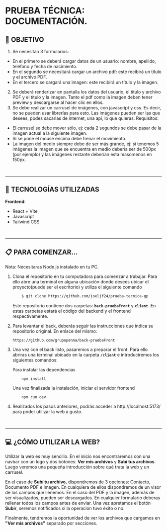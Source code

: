 # PRUEBA TÉCNICA: DOCUMENTACIÓN.

## **📌 OBJETIVO**
1. Se necesitan 3 formularios:
- En el primero se deberá cargar datos de un usuario: nombre, apellido, teléfono y
fecha de nacimiento.
- En el segundo se necesitará cargar un archivo pdf: este recibirá un título y el archivo
PDF.
- En el tercero se cargará una imagen: este recibirá un título y la imagen.
2. Se deberá renderizar en pantalla los datos del usuario, el título y archivo PDF y el título y
la imagen. Tanto el pdf como la imagen deben tener preview y descargarse al hacer clic en
ellos.
3. Se debe realizar un carrusel de imágenes, con javascript y css. Es decir, no se pueden
usar librerías para esto. Las imágenes pueden ser las que desees, podes sacarlas de
internet, una api, lo que quieras.
Requisitos:
- El carrusel se debe mover sólo, ej: cada 2 segundos se debe pasar de la imagen
actual a la siguiente imagen.
- Si se pone el mouse encima debe frenar el movimiento.
- La imagen del medio siempre debe de ser más grande, ej: si tenemos 5 imágenes la
imagen que se encuentra en medio debería ser de 500px (por ejemplo) y las
imágenes restante deberían esta masomenos en 150px.
<br />

---

## **📌 TECNOLOGÍAS UTILIZADAS**
**Frontend**:
- React + Vite
- Javascript
- Tailwind CSS


<br />

---

## **📋 PARA COMENZAR...**
Nota: Necesitaras Node.js instalado en tu PC.

1. Clona el repositorio en tu computadora para comenzar a trabajar. Para ello abre una terminal en alguna ubicación donde desees ubicar el proyecto(puede ser el escritorio) y utiliza el siguiente comando

    ```bash
        $ git clone https://github.com/joeljf24/prueba-tecnica-gp
    ```

    Este repositorio contiene dos carpetas: **`back-pruebaFront`** y **`client`**. En estas carpetas estará el código del backend y el frontend respectivamente.

2. Para levantar el back, deberás seguir las instrucciones que indica su repositorio original. En enlace del mismo:

   ```
   https://github.com/grupopenna/back-pruebaFront
   ```


3. Una vez con el back listo, pasaremos a preparar el front. Para ello abriras una terminal ubicado en la carpeta **`/client`** e introduciremos los siguientes comandos:

    Para instalar las dependencias
    ```
        npm install
    ```
    Una vez finalizada la instalación, iniciar el servidor frontend
    ```
        npm run dev
    ```

4. Realizados los pasos anteriores, podrás acceder a http://localhost:5173/ para poder utilizar la web a gusto.

<br />

---

## **💻 ¿CÓMO UTILIZAR LA WEB?**

Utilizar la web es muy sencillo. En el inicio nos encontraremos con una navbar con un logo y dos botones: **Ver mis archivos** y **Subí tus archivos**. Luego veremos una pequeña introducción sobre qué trata la web y un carrusel.

En el caso de **Subí tu archivo**, dispondremos de 3 opciones: Contacto, Documento PDF e Imagen. En cualquiera de ellos dispondremos de un visor de los campos que llenemos. En el caso del PDF y la imagen, además de ser visualizados, pueden ser descargados. En cualquier formulario deberas rellenar todos los campos antes de enviar. Una vez apretamos el botón **Subir**, seremos notificados si la operación tuvo éxito o no.

Finalmente, tendremos la oportunidad de ver los archivos que cargamos en **"Ver mis archivos"** separado por secciones.
